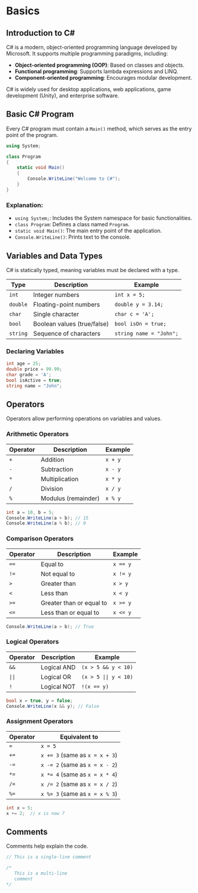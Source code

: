 # Basics

## Introduction to C#
C# is a modern, object-oriented programming language developed by Microsoft. It supports multiple programming paradigms, including:  
- **Object-oriented programming (OOP)**: Based on classes and objects.  
- **Functional programming**: Supports lambda expressions and LINQ.  
- **Component-oriented programming**: Encourages modular development.  

C# is widely used for desktop applications, web applications, game development (Unity), and enterprise software.

## Basic C# Program
Every C# program must contain a `Main()` method, which serves as the entry point of the program.  

```csharp
using System;

class Program
{
    static void Main()
    {
        Console.WriteLine("Welcome to C#");
    }
}
```

### Explanation:
- `using System;`: Includes the System namespace for basic functionalities.
- `class Program`: Defines a class named `Program`.
- `static void Main()`: The main entry point of the application.
- `Console.WriteLine()`: Prints text to the console.

## Variables and Data Types
C# is statically typed, meaning variables must be declared with a type.  

| Type     | Description                 | Example          |
|----------|-----------------------------|------------------|
| `int`    | Integer numbers              | `int x = 5;`     |
| `double` | Floating-point numbers       | `double y = 3.14;` |
| `char`   | Single character             | `char c = 'A';`  |
| `bool`   | Boolean values (true/false)  | `bool isOn = true;` |
| `string` | Sequence of characters       | `string name = "John";` |

### Declaring Variables
```csharp
int age = 25;
double price = 99.99;
char grade = 'A';
bool isActive = true;
string name = "John";
```

## Operators
Operators allow performing operations on variables and values.  

### Arithmetic Operators  
| Operator | Description | Example |
|----------|------------|---------|
| `+`      | Addition   | `x + y` |
| `-`      | Subtraction | `x - y` |
| `*`      | Multiplication | `x * y` |
| `/`      | Division   | `x / y` |
| `%`      | Modulus (remainder) | `x % y` |

```csharp
int a = 10, b = 5;
Console.WriteLine(a + b); // 15
Console.WriteLine(a % b); // 0
```

### Comparison Operators  
| Operator | Description | Example |
|----------|------------|---------|
| `==`     | Equal to   | `x == y` |
| `!=`     | Not equal to | `x != y` |
| `>`      | Greater than | `x > y` |
| `<`      | Less than  | `x < y` |
| `>=`     | Greater than or equal to | `x >= y` |
| `<=`     | Less than or equal to | `x <= y` |

```csharp
Console.WriteLine(a > b); // True
```

### Logical Operators  
| Operator | Description | Example |
|----------|------------|---------|
| `&&`     | Logical AND | `(x > 5 && y < 10)` |
| `\|\|`     | Logical OR  | `(x > 5 \|\| y < 10)` |
| `!`      | Logical NOT | `!(x == y)` |

```csharp
bool x = true, y = false;
Console.WriteLine(x && y); // False
```

### Assignment Operators  
| Operator | Equivalent to |
|----------|--------------|
| `=`      | `x = 5` |
| `+=`     | `x += 3` (same as `x = x + 3`) |
| `-=`     | `x -= 2` (same as `x = x - 2`) |
| `*=`     | `x *= 4` (same as `x = x * 4`) |
| `/=`     | `x /= 2` (same as `x = x / 2`) |
| `%=`     | `x %= 3` (same as `x = x % 3`) |

```csharp
int x = 5;
x += 2;  // x is now 7
```


## Comments
Comments help explain the code.  

```csharp
// This is a single-line comment

/*
   This is a multi-line
   comment
*/
```
